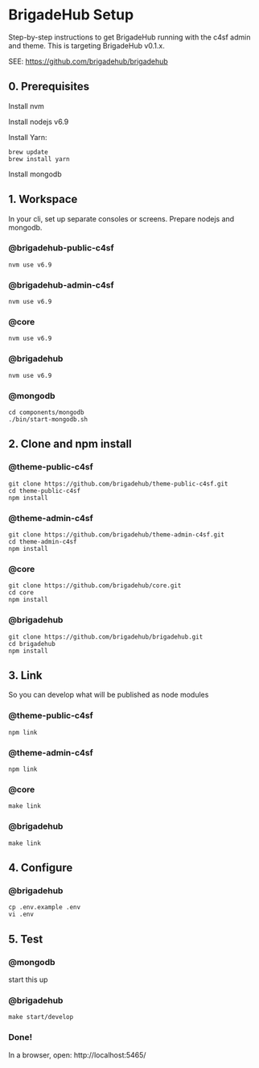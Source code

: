 
# BrigadeHub Setup

Step-by-step instructions to get BrigadeHub running with the c4sf admin and theme. This is targeting BrigadeHub v0.1.x.


SEE: https://github.com/brigadehub/brigadehub


## 0. Prerequisites

Install nvm

Install nodejs v6.9

Install Yarn:

```
brew update
brew install yarn
```

Install mongodb


## 1. Workspace

In your cli, set up separate consoles or screens.
Prepare nodejs and mongodb.

### @brigadehub-public-c4sf 
```
nvm use v6.9
```

### @brigadehub-admin-c4sf
```
nvm use v6.9
```

### @core
```
nvm use v6.9
```

### @brigadehub
```
nvm use v6.9
```

### @mongodb
```
cd components/mongodb
./bin/start-mongodb.sh
```

## 2. Clone and npm install

### @theme-public-c4sf
```
git clone https://github.com/brigadehub/theme-public-c4sf.git
cd theme-public-c4sf
npm install
```

### @theme-admin-c4sf
```
git clone https://github.com/brigadehub/theme-admin-c4sf.git
cd theme-admin-c4sf
npm install
```

### @core
```
git clone https://github.com/brigadehub/core.git
cd core
npm install
```

### @brigadehub
```
git clone https://github.com/brigadehub/brigadehub.git
cd brigadehub
npm install
```

## 3. Link

So you can develop what will be published as node modules

### @theme-public-c4sf 
```
npm link
```

### @theme-admin-c4sf
```
npm link
```

### @core
```
make link
```

### @brigadehub
```
make link
```

## 4. Configure

### @brigadehub
```
cp .env.example .env
vi .env
```

## 5. Test

### @mongodb

start this up

### @brigadehub
```
make start/develop
```

### Done!

In a browser, open: http://localhost:5465/


